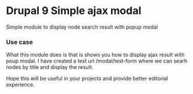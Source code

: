 # Drupal 9 Simple ajax modal

Simple module to display node search result with popup modal


### Use case

What this module does is that is shows you how to display ajax result with poup modal. I have created a test url /modal/test-form where we can searh nodes by title and display the result.

Hope this will be useful in your projects and provide better editorial experience.

